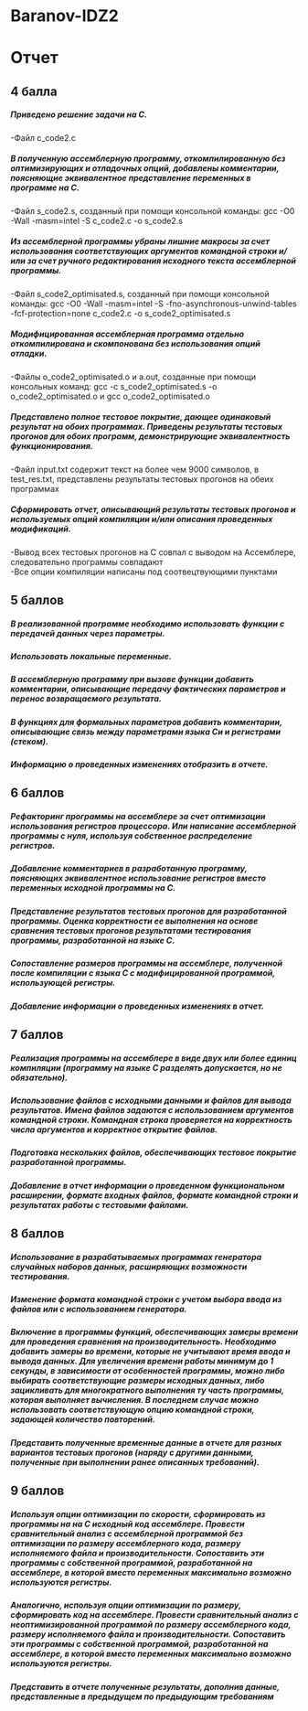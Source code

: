 # Baranov-IDZ2
# Отчет
## 4 балла
##### **Приведено решение задачи на C.**
-Файл c_code2.c
##### **В полученную ассемблерную программу, откомпилированную без оптимизирующих и отладочных опций, добавлены комментарии, поясняющие эквивалентное представление переменных в программе на C.**
-Файл s_code2.s, созданный при помощи консольной команды: gcc -O0 -Wall -masm=intel -S c_code2.c -o s_code2.s
##### **Из ассемблерной программы убраны лишние макросы за счет использования соответствующих аргументов командной строки и/или за счет ручного редактирования исходного текста ассемблерной программы.**
-Файл s_code2_optimisated.s, созданный при помощи консольной команды: gcc -O0 -Wall -masm=intel -S -fno-asynchronous-unwind-tables -fcf-protection=none c_code2.c -o s_code2_optimisated.s
##### **Модифицированная ассемблерная программа отдельно откомпилирована и скомпонована без использования опций отладки.**
-Файлы o_code2_optimisated.o и a.out, созданные при помощи консольных команд: 
gcc -c s_code2_optimisated.s -o o_code2_optimisated.o и 
gcc o_code2_optimisated.o
##### **Представлено полное тестовое покрытие, дающее одинаковый результат на обоих программах. Приведены результаты тестовых прогонов для обоих программ, демонстрирующие эквивалентность функционирования.**
-Файл input.txt содержит текст на более чем 9000 символов, в test_res.txt, представлены результаты тестовых прогонов на обеих программах
##### **Сформировать отчет, описывающий результаты тестовых прогонов и используемых опций компиляции и/или описания проведенных модификаций.**
-Вывод всех тестовых прогонов на C совпал с выводом на Ассемблере, следовательно программы совпадают\
-Все опции компиляции написаны под соотвецтвующими пунктами

## 5 баллов
 ##### **В реализованной программе необходимо использовать функции с передачей данных через параметры.**
 ##### **Использовать локальные переменные.**
 ##### **В ассемблерную программу при вызове функции добавить комментарии, описывающие передачу фактических параметров и перенос возвращаемого результата.**
 ##### **В функциях для формальных параметров добавить комментарии, описывающие связь между параметрами языка Си и регистрами (стеком).**
 ##### **Информацию о проведенных изменениях отобразить в отчете.**

## 6 баллов

 ##### **Рефакторинг программы на ассемблере за счет оптимизации использования регистров процессора. Или написание ассемблерной программы с нуля, используя собственное распределение регистров.**
 ##### **Добавление комментариев в разработанную программу, поясняющих эквивалентное использование регистров вместо переменных исходной программы на C.**
 ##### **Представление результатов тестовых прогонов для разработанной программы. Оценка корректности ее выполнения на основе сравнения тестовых прогонов результатами тестирования программы, разработанной на языке C.**
 ##### **Сопоставление размеров программы на ассемблере, полученной после компиляции с языка C с модифицированной программой, использующей регистры.**
 ##### **Добавление информации о проведенных изменениях в отчет.**

## 7 баллов

 ##### **Реализация программы на ассемблере в виде двух или более единиц компиляции (программу на языке C разделять допускается, но не обязательно).**
 ##### **Использование файлов с исходными данными и файлов для вывода результатов. Имена файлов задаются с использованием аргументов командной строки. Командная строка проверяется на корректность числа аргументов и корректное открытие файлов.**
 ##### **Подготовка нескольких файлов, обеспечивающих тестовое покрытие разработанной программы.**
 ##### **Добавление в отчет информации о проведенном функциональном расширении, формате входных файлов, формате командной строки и результатах работы с тестовыми файлами.**

## 8 баллов

 ##### **Использование в разрабатываемых программах генератора случайных наборов данных, расширяющих возможности тестирования.**
 ##### **Изменение формата командной строки с учетом выбора ввода из файлов или с использованием генератора.**
 ##### **Включение в программы функций, обеспечивающих замеры времени для проведения сравнения на производительность. Необходимо добавить замеры во времени, которые не учитывают время ввода и вывода данных. Для увеличения времени работы минимум до 1 секунды, в зависимости от особенностей программы, можно либо выбирать соответствующие размеры исходных данных, либо зацикливать для многократного выполнения ту часть программы, которая выполняет вычисления. В последнем случае можно использовать соответствующую опцию командной строки, задающей количество повторений.**
 ##### **Представить полученные временные данные в отчете для разных вариантов тестовых прогонов (наряду с другими данными, полученные при выполнении ранее описанных требований).**

## 9 баллов

 ##### **Используя опции оптимизации по скорости, сформировать из программы на на C исходный код ассемблере. Провести сравнительный анализ с ассемблерной программой без оптимизации по размеру ассемблерного кода, размеру исполняемого файла и производительности. Сопоставить эти программы с собственной программой, разработанной на ассемблере, в которой вместо переменных максимально возможно используются регистры.**
 ##### **Аналогично, используя опции оптимизации по размеру, сформировать код на ассемблере. Провести сравнительный анализ с неоптимизированной программой по размеру ассемблерного кода, размеру исполняемого файла и производительности. Сопоставить эти программы с собственной программой, разработанной на ассемблере, в которой вместо переменных максимально возможно используются регистры.**
 ##### **Представить в отчете полученные результаты, дополнив данные, представленные в предыдущем по предыдующим требованиям**
